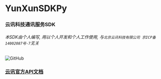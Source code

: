 # YunXunSDKPy
### 云讯科技通讯服务SDK

###### 本SDK由个人编写, 用以个人开发和个人工作使用, 与`北京云讯科技有限公司 京ICP备14002087号-7`无关

![GitHub](https://img.shields.io/github/license/kerbalwzy/YunXunSDKPy.svg?color=green&logo=python&logoColor=yellow&style=flat-square)

### [云讯官方API文档](http://console.ytx.net/FileDetails/FileAccessGuide)






